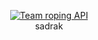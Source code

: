 <p align="center">
    <a href="https://www.linkedin.com/in/sadrak-silva-sousa-3920075b/">
    <img alt="Team roping API" src="https://www.flaticon.com/svg/static/icons/svg/733/733579.svg"/>
        </a>
    <br>
    sadrak
    </p>
